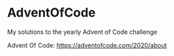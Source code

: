 # AdventOfCode
My solutions to the yearly Advent of Code challenge

Advent Of Code: https://adventofcode.com/2020/about
